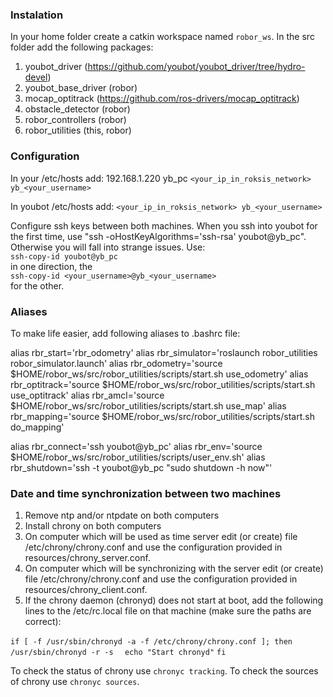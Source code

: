### Instalation

In your home folder create a catkin workspace named `robor_ws`. In the src folder add the following packages:

1. youbot_driver (https://github.com/youbot/youbot_driver/tree/hydro-devel)
2. youbot_base_driver (robor)
3. mocap_optitrack (https://github.com/ros-drivers/mocap_optitrack)
4. obstacle_detector (robor)
5. robor_controllers (robor)
6. robor_utilities (this, robor)

### Configuration

In your /etc/hosts add:
192.168.1.220   yb_pc
`<your_ip_in_roksis_network> yb_<your_username>`

In youbot /etc/hosts add:
`<your_ip_in_roksis_network> yb_<your_username>`

Configure ssh keys between both machines. When you ssh into youbot for the first time, use "ssh -oHostKeyAlgorithms='ssh-rsa' youbot@yb_pc". Otherwise you will fall into strange issues. Use:  
`ssh-copy-id youbot@yb_pc`  
in one direction, the  
`ssh-copy-id <your_username>@yb_<your_username>`  
for the other.

### Aliases

To make life easier, add following aliases to .bashrc file:  

alias rbr_start='rbr_odometry'
alias rbr_simulator='roslaunch robor_utilities robor_simulator.launch'
alias rbr_odometry='source $HOME/robor_ws/src/robor_utilities/scripts/start.sh use_odometry'
alias rbr_optitrack='source $HOME/robor_ws/src/robor_utilities/scripts/start.sh use_optitrack'
alias rbr_amcl='source $HOME/robor_ws/src/robor_utilities/scripts/start.sh use_map'
alias rbr_mapping='source $HOME/robor_ws/src/robor_utilities/scripts/start.sh do_mapping'

alias rbr_connect='ssh youbot@yb_pc'
alias rbr_env='source $HOME/robor_ws/src/robor_utilities/scripts/user_env.sh'
alias rbr_shutdown='ssh -t youbot@yb_pc "sudo shutdown -h now"'

### Date and time synchronization between two machines

1. Remove ntp and/or ntpdate on both computers
2. Install chrony on both computers
3. On computer which will be used as time server edit (or create) file /etc/chrony/chrony.conf and use the configuration provided in resources/chrony_server.conf.
4. On computer which will be synchronizing with the server edit (or create) file /etc/chrony/chrony.conf and use the configuration provided in resources/chrony_client.conf.
5. If the chrony daemon (chronyd) does not start at boot, add the following lines to the /etc/rc.local file on that machine (make sure the paths are correct):

`if [ -f /usr/sbin/chronyd -a -f /etc/chrony/chrony.conf ]; then`
`  /usr/sbin/chronyd -r -s`
`  echo "Start chronyd"`
`fi`

To check the status of chrony use `chronyc tracking`. To check the sources of chrony use `chronyc sources`.

